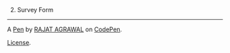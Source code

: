 2.  Survey Form
---------------


A [Pen](https://codepen.io/agrawalrajat310/pen/RwVmzep) by [RAJAT AGRAWAL](https://codepen.io/agrawalrajat310) on [CodePen](https://codepen.io).

[License](https://codepen.io/agrawalrajat310/pen/RwVmzep/license).